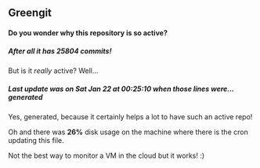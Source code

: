 ## Greengit

#### Do you wonder why this repository is so active?

##### After all it has 25804 commits!

But is it *really* active? Well...

##### Last update was on Sat Jan 22 at 00:25:10 when those lines were... generated

Yes, generated, because it certainly helps a lot to have such an active repo!

Oh and there was **26%** disk usage on the machine
where there is the cron updating this file.

Not the best way to monitor a VM in the cloud but it works! :)
